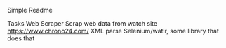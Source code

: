 Simple Readme

Tasks
Web Scraper
	Scrap web data from watch site https://www.chrono24.com/
	XML parse 
	Selenium/watir, some library that does that
	